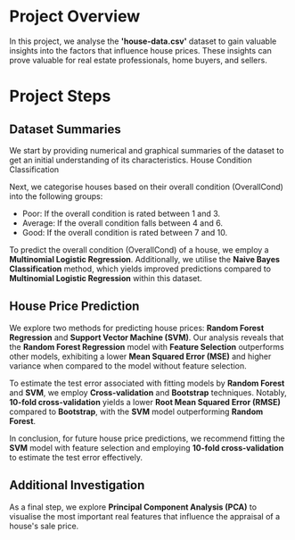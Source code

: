 # Project Overview

In this project, we analyse the **'house-data.csv'** dataset to gain valuable insights into the factors that influence house prices. These insights can prove valuable for real estate professionals, home buyers, and sellers.

# Project Steps

## Dataset Summaries

We start by providing numerical and graphical summaries of the dataset to get an initial understanding of its characteristics.
House Condition Classification

Next, we categorise houses based on their overall condition (OverallCond) into the following groups:

- Poor: If the overall condition is rated between 1 and 3.
- Average: If the overall condition falls between 4 and 6.
- Good: If the overall condition is rated between 7 and 10.
  
To predict the overall condition (OverallCond) of a house, we employ a **Multinomial Logistic Regression**. Additionally, we utilise the **Naive Bayes Classification** method, which yields improved predictions compared to **Multinomial Logistic Regression** within this dataset.

## House Price Prediction

We explore two methods for predicting house prices: **Random Forest Regression** and **Support Vector Machine (SVM)**. Our analysis reveals that the **Random Forest Regression** model with **Feature Selection** outperforms other models, exhibiting a lower **Mean Squared Error (MSE)** and higher variance when compared to the model without feature selection.

To estimate the test error associated with fitting models by **Random Forest** and **SVM**, we employ **Cross-validation** and **Bootstrap** techniques. Notably, **10-fold cross-validation** yields a lower **Root Mean Squared Error (RMSE)** compared to **Bootstrap**, with the **SVM**  model outperforming **Random Forest**.

In conclusion, for future house price predictions, we recommend fitting the **SVM** model with feature selection and employing **10-fold cross-validation** to estimate the test error effectively.

## Additional Investigation

As a final step, we explore **Principal Component Analysis (PCA)** to visualise the most important real features that influence the appraisal of a house's sale price.

